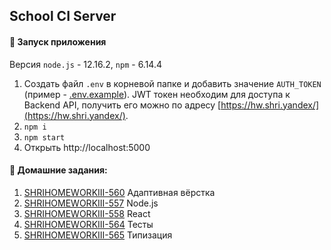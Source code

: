 ## School CI Server

#### 🚀 Запуск приложения

Версия `node.js` - 12.16.2, `npm` - 6.14.4

1) Cоздать файл `.env` в корневой папке и добавить значение `AUTH_TOKEN` (пример - [.env.example](.env.example)). JWT токен необходим для доступа к Backend API, получить его можно по адресу [https://hw.shri.yandex/](https://hw.shri.yandex/).
2) `npm i`
3) `npm start`
4) Открыть http://localhost:5000

#### 📄 Домашние задания:
1) [SHRIHOMEWORKIII-560](https://tracker.yandex.ru/SHRIHOMEWORKIII-560) Адаптивная вёрстка
2) [SHRIHOMEWORKIII-557](https://tracker.yandex.ru/SHRIHOMEWORKIII-557) Node.js
3) [SHRIHOMEWORKIII-558](https://tracker.yandex.ru/SHRIHOMEWORKIII-558) React
4) [SHRIHOMEWORKIII-564](https://tracker.yandex.ru/SHRIHOMEWORKIII-564) Тесты
5) [SHRIHOMEWORKIII-565](https://tracker.yandex.ru/SHRIHOMEWORKIII-565) Типизация


